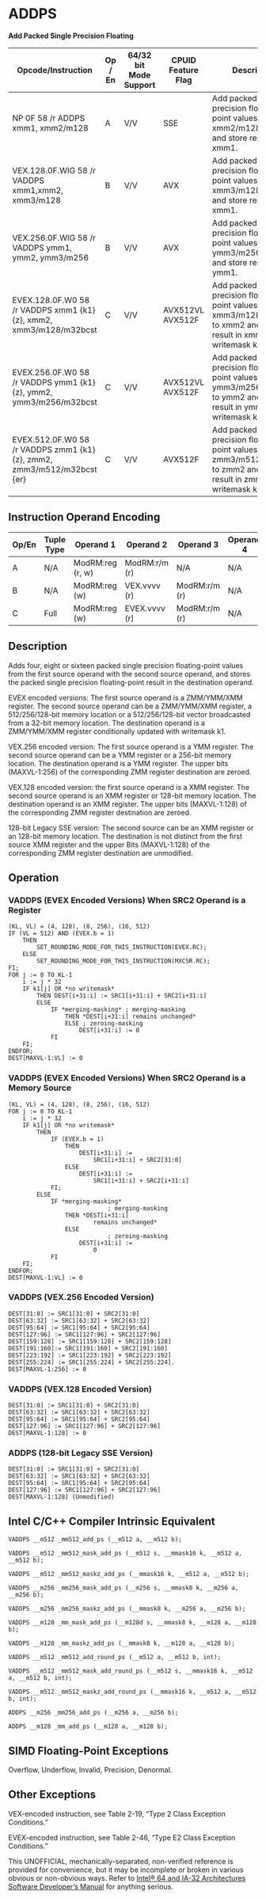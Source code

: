 # ADDPS

**Add Packed Single Precision Floating**

| Opcode/Instruction                                                     | Op / En | 64/32 bit Mode Support | CPUID Feature Flag | Description                                                                                                                  |
| ---------------------------------------------------------------------- | ------- | ---------------------- | ------------------ | ---------------------------------------------------------------------------------------------------------------------------- |
| NP 0F 58 /r ADDPS xmm1, xmm2/m128                                      | A       | V/V                    | SSE                | Add packed single precision floating-point values from xmm2/m128 to xmm1 and store result in xmm1.                           |
| VEX.128.0F.WIG 58 /r VADDPS xmm1,xmm2, xmm3/m128                       | B       | V/V                    | AVX                | Add packed single precision floating-point values from xmm3/m128 to xmm2 and store result in xmm1.                           |
| VEX.256.0F.WIG 58 /r VADDPS ymm1, ymm2, ymm3/m256                      | B       | V/V                    | AVX                | Add packed single precision floating-point values from ymm3/m256 to ymm2 and store result in ymm1.                           |
| EVEX.128.0F.W0 58 /r VADDPS xmm1 {k1}{z}, xmm2, xmm3/m128/m32bcst      | C       | V/V                    | AVX512VL AVX512F   | Add packed single precision floating-point values from xmm3/m128/m32bcst to xmm2 and store result in xmm1 with writemask k1. |
| EVEX.256.0F.W0 58 /r VADDPS ymm1 {k1}{z}, ymm2, ymm3/m256/m32bcst      | C       | V/V                    | AVX512VL AVX512F   | Add packed single precision floating-point values from ymm3/m256/m32bcst to ymm2 and store result in ymm1 with writemask k1. |
| EVEX.512.0F.W0 58 /r VADDPS zmm1 {k1}{z}, zmm2, zmm3/m512/m32bcst {er} | C       | V/V                    | AVX512F            | Add packed single precision floating-point values from zmm3/m512/m32bcst to zmm2 and store result in zmm1 with writemask k1. |

## Instruction Operand Encoding

| Op/En | Tuple Type | Operand 1        | Operand 2     | Operand 3     | Operand 4 |
| ----- | ---------- | ---------------- | ------------- | ------------- | --------- |
| A     | N/A        | ModRM:reg (r, w) | ModRM:r/m (r) | N/A           | N/A       |
| B     | N/A        | ModRM:reg (w)    | VEX.vvvv (r)  | ModRM:r/m (r) | N/A       |
| C     | Full       | ModRM:reg (w)    | EVEX.vvvv (r) | ModRM:r/m (r) | N/A       |

## Description

Adds four, eight or sixteen packed single precision floating-point values from the first source operand with the second source operand, and stores the packed single precision floating-point result in the destination operand.

EVEX encoded versions: The first source operand is a ZMM/YMM/XMM register. The second source operand can be a ZMM/YMM/XMM register, a 512/256/128-bit memory location or a 512/256/128-bit vector broadcasted from a 32-bit memory location. The destination operand is a ZMM/YMM/XMM register conditionally updated with writemask k1.

VEX.256 encoded version: The first source operand is a YMM register. The second source operand can be a YMM register or a 256-bit memory location. The destination operand is a YMM register. The upper bits (MAXVL-1:256) of the corresponding ZMM register destination are zeroed.

VEX.128 encoded version: the first source operand is a XMM register. The second source operand is an XMM register or 128-bit memory location. The destination operand is an XMM register. The upper bits (MAXVL-1:128) of the corresponding ZMM register destination are zeroed.

128-bit Legacy SSE version: The second source can be an XMM register or an 128-bit memory location. The destination is not distinct from the first source XMM register and the upper Bits (MAXVL-1:128) of the corresponding ZMM register destination are unmodified.

## Operation

### VADDPS (EVEX Encoded Versions) When SRC2 Operand is a Register

```
(KL, VL) = (4, 128), (8, 256), (16, 512)
IF (VL = 512) AND (EVEX.b = 1)
    THEN
        SET_ROUNDING_MODE_FOR_THIS_INSTRUCTION(EVEX.RC);
    ELSE
        SET_ROUNDING_MODE_FOR_THIS_INSTRUCTION(MXCSR.RC);
FI;
FOR j := 0 TO KL-1
    i := j * 32
    IF k1[j] OR *no writemask*
        THEN DEST[i+31:i] := SRC1[i+31:i] + SRC2[i+31:i]
        ELSE
            IF *merging-masking* ; merging-masking
                THEN *DEST[i+31:i] remains unchanged*
                ELSE ; zeroing-masking
                    DEST[i+31:i] := 0
            FI
    FI;
ENDFOR;
DEST[MAXVL-1:VL] := 0

```

### VADDPS (EVEX Encoded Versions) When SRC2 Operand is a Memory Source

```
(KL, VL) = (4, 128), (8, 256), (16, 512)
FOR j := 0 TO KL-1
    i := j * 32
    IF k1[j] OR *no writemask*
        THEN
            IF (EVEX.b = 1)
                THEN
                    DEST[i+31:i] :=
                        SRC1[i+31:i] + SRC2[31:0]
                ELSE
                    DEST[i+31:i] :=
                        SRC1[i+31:i] + SRC2[i+31:i]
            FI;
        ELSE
            IF *merging-masking*
                            ; merging-masking
                THEN *DEST[i+31:i]
                        remains unchanged*
                ELSE
                            ; zeroing-masking
                    DEST[i+31:i] :=
                        0
            FI
    FI;
ENDFOR;
DEST[MAXVL-1:VL] := 0

```

### VADDPS (VEX.256 Encoded Version)

```
DEST[31:0] := SRC1[31:0] + SRC2[31:0]
DEST[63:32] := SRC1[63:32] + SRC2[63:32]
DEST[95:64] := SRC1[95:64] + SRC2[95:64]
DEST[127:96] := SRC1[127:96] + SRC2[127:96]
DEST[159:128] := SRC1[159:128] + SRC2[159:128]
DEST[191:160]:= SRC1[191:160] + SRC2[191:160]
DEST[223:192] := SRC1[223:192] + SRC2[223:192]
DEST[255:224] := SRC1[255:224] + SRC2[255:224].
DEST[MAXVL-1:256] := 0

```

### VADDPS (VEX.128 Encoded Version)

```
DEST[31:0] := SRC1[31:0] + SRC2[31:0]
DEST[63:32] := SRC1[63:32] + SRC2[63:32]
DEST[95:64] := SRC1[95:64] + SRC2[95:64]
DEST[127:96] := SRC1[127:96] + SRC2[127:96]
DEST[MAXVL-1:128] := 0

```

### ADDPS (128-bit Legacy SSE Version)

```
DEST[31:0] := SRC1[31:0] + SRC2[31:0]
DEST[63:32] := SRC1[63:32] + SRC2[63:32]
DEST[95:64] := SRC1[95:64] + SRC2[95:64]
DEST[127:96] := SRC1[127:96] + SRC2[127:96]
DEST[MAXVL-1:128] (Unmodified)

```

## Intel C/C++ Compiler Intrinsic Equivalent

```
VADDPS __m512 _mm512_add_ps (__m512 a, __m512 b);

```

```
VADDPS __m512 _mm512_mask_add_ps (__m512 s, __mmask16 k, __m512 a, __m512 b);

```

```
VADDPS __m512 _mm512_maskz_add_ps (__mmask16 k, __m512 a, __m512 b);

```

```
VADDPS __m256 _mm256_mask_add_ps (__m256 s, __mmask8 k, __m256 a, __m256 b);

```

```
VADDPS __m256 _mm256_maskz_add_ps (__mmask8 k, __m256 a, __m256 b);

```

```
VADDPS __m128 _mm_mask_add_ps (__m128d s, __mmask8 k, __m128 a, __m128 b);

```

```
VADDPS __m128 _mm_maskz_add_ps (__mmask8 k, __m128 a, __m128 b);

```

```
VADDPS __m512 _mm512_add_round_ps (__m512 a, __m512 b, int);

```

```
VADDPS __m512 _mm512_mask_add_round_ps (__m512 s, __mmask16 k, __m512 a, __m512 b, int);

```

```
VADDPS __m512 _mm512_maskz_add_round_ps (__mmask16 k, __m512 a, __m512 b, int);

```

```
ADDPS __m256 _mm256_add_ps (__m256 a, __m256 b);

```

```
ADDPS __m128 _mm_add_ps (__m128 a, __m128 b);

```

## SIMD Floating-Point Exceptions

Overflow, Underflow, Invalid, Precision, Denormal.

## Other Exceptions

VEX-encoded instruction, see Table 2-19, “Type 2 Class Exception Conditions.”

EVEX-encoded instruction, see Table 2-46, “Type E2 Class Exception Conditions.”

This UNOFFICIAL, mechanically-separated, non-verified reference is provided for convenience, but it may be
incomplete or broken in various obvious or non-obvious
ways. Refer to [Intel® 64 and IA-32 Architectures Software Developer’s Manual](https://software.intel.com/en-us/download/intel-64-and-ia-32-architectures-sdm-combined-volumes-1-2a-2b-2c-2d-3a-3b-3c-3d-and-4) for anything serious.
